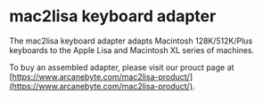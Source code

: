 # mac2lisa keyboard adapter

The mac2lisa keyboard adapter adapts Macintosh 128K/512K/Plus keyboards to the Apple Lisa and Macintosh XL series of machines.

To buy an assembled adapter, please visit our prouct page at [https://www.arcanebyte.com/mac2lisa-product/](https://www.arcanebyte.com/mac2lisa-product/).
